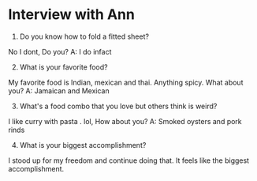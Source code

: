# Interview with Ann

1. Do you know how to fold a fitted sheet?

No I dont, Do you? A: I do infact

2. What is your favorite food?

My favorite food is Indian, mexican and thai. Anything spicy. What about you? A: Jamaican and Mexican

3. What's a food combo that you love but others think is weird?

I like curry with pasta . lol, How about you? A: Smoked oysters and pork rinds

4. What is your biggest accomplishment?

I stood up for my freedom and continue doing that. It feels like the biggest accomplishment.

